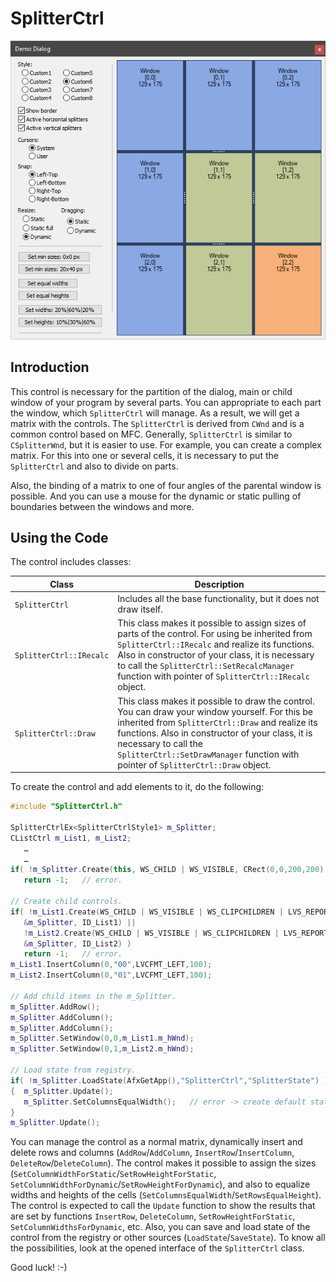 # SplitterCtrl

![Example](./image.png)

## Introduction

This control is necessary for the partition of the dialog, main or child window of your program by several parts. You can appropriate to each part the window, which `SplitterCtrl` will manage. As a result, we will get a matrix with the controls. The `SplitterCtrl` is derived from `CWnd` and is a common control based on MFC. Generally, `SplitterCtrl` is similar to `CSplitterWnd`, but it is easier to use. For example, you can create a complex matrix. For this into one or several cells, it is necessary to put the `SplitterCtrl` and also to divide on parts.

Also, the binding of a matrix to one of four angles of the parental window is possible. And you can use a mouse for the dynamic or static pulling of boundaries between the windows and more.

## Using the Code

The control includes classes:

| Class | Description |
| ------ | ------ |
| `SplitterCtrl`          | Includes all the base functionality, but it does not draw itself. |
| `SplitterCtrl::IRecalc` | This class makes it possible to assign sizes of parts of the control. For using be inherited from `SplitterCtrl::IRecalc` and realize its functions. Also in constructor of your class, it is necessary to call the `SplitterCtrl::SetRecalcManager` function with pointer of `SplitterCtrl::IRecalc` object. |
| `SplitterCtrl::Draw`    | This class makes it possible to draw the control. You can draw your window yourself. For this be inherited from `SplitterCtrl::Draw` and realize its functions. Also in constructor of your class, it is necessary to call the `SplitterCtrl::SetDrawManager` function with pointer of `SplitterCtrl::Draw` object. |

To create the control and add elements to it, do the following:

```cpp
#include "SplitterCtrl.h"

SplitterCtrlEx<SplitterCtrlStyle1> m_Splitter;
CListCtrl m_List1, m_List2;
   …
   …
if( !m_Splitter.Create(this, WS_CHILD | WS_VISIBLE, CRect(0,0,200,200), ID_SplitterCtrl) )
   return -1;   // error.

// Create child controls.
if( !m_List1.Create(WS_CHILD | WS_VISIBLE | WS_CLIPCHILDREN | LVS_REPORT, CRect(0,0,0,0),
   &m_Splitter, ID_List1) ||
   !m_List2.Create(WS_CHILD | WS_VISIBLE | WS_CLIPCHILDREN | LVS_REPORT, CRect(0,0,0,0),
   &m_Splitter, ID_List2) )
   return -1;   // error.
m_List1.InsertColumn(0,"00",LVCFMT_LEFT,100);
m_List2.InsertColumn(0,"01",LVCFMT_LEFT,100);

// Add child items in the m_Splitter.
m_Splitter.AddRow();
m_Splitter.AddColumn();
m_Splitter.AddColumn();
m_Splitter.SetWindow(0,0,m_List1.m_hWnd);
m_Splitter.SetWindow(0,1,m_List2.m_hWnd);

// Load state from registry.
if( !m_Splitter.LoadState(AfxGetApp(),"SplitterCtrl","SplitterState") )
{  m_Splitter.Update();
   m_Splitter.SetColumnsEqualWidth();   // error -> create default state.
}
m_Splitter.Update();
````

You can manage the control as a normal matrix, dynamically insert and delete rows and columns (`AddRow`/`AddColumn`, `InsertRow`/`InsertColumn`, `DeleteRow`/`DeleteColumn`). The control makes it possible to assign the sizes (`SetColumnWidthForStatic`/`SetRowHeightForStatic`, `SetColumnWidthForDynamic`/`SetRowHeightForDynamic`), and also to equalize widths and heights of the cells (`SetColumnsEqualWidth`/`SetRowsEqualHeight`). The control is expected to call the `Update` function to show the results that are set by functions `InsertRow`, `DeleteColumn`, `SetRowHeightForStatic`, `SetColumnWidthsForDynamic`, etc. Also, you can save and load state of the control from the registry or other sources (`LoadState`/`SaveState`). To know all the possibilities, look at the opened interface of the `SplitterCtrl` class.

Good luck! :-)
